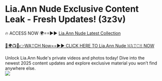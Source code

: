 # Lia.Ann Nude Exclusive Content Leak - Fresh Updates! (3z3v)

🔥 ACCESS NOW 🌍==►► <a href="https://tinyurl.com/yc657z5k" rel="nofollow">Lia.Ann Nude Latest Collection</a>
<br><br>
[🔴🌍📺📱👉WA𝚃CH Now==►► CLICK HERE TO Lia.Ann Nude 𝚆𝙰𝚃𝙲𝙷 NOW](https://tinyurl.com/yc657z5k)
<br><br>
Unlock Lia.Ann Nude's private videos and photos today! Dive into the newest 2025 content updates and explore exclusive material you won’t find anywhere else.
<br>
<a href="https://tinyurl.com/yc657z5k" rel="nofollow" data-target="animated-image.originalLink"><img src="https://camo.githubusercontent.com/8a4f000d20f83aca3bf7ec5f350d767afa0574a8a352519fd8cfa583a6f93a33/68747470733a2f2f692e696d6775722e636f6d2f644a486b345a712e676966" data-canonical-src="https://i.imgur.com/dJHk4Zq.gif" style="max-width: 100%; display: inline-block;" data-target="animated-image.originalImage"></a>
<br>
